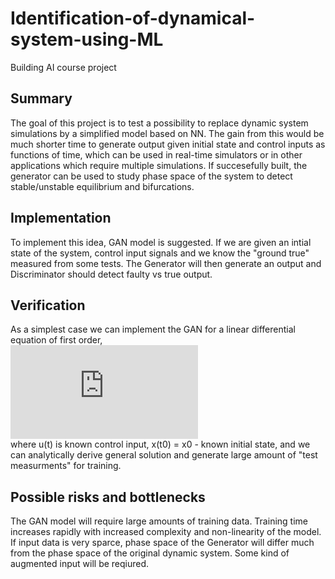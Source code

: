# Identification-of-dynamical-system-using-ML

Building AI course project

## Summary

The goal of this project is to test a possibility to replace dynamic system simulations by a simplified model based on NN. The gain from this would be much shorter time to generate output given initial state and control inputs as functions of time, which can be used in real-time simulators or in other applications which require multiple simulations. If succesefully built, the generator can be used to study phase space of the system to detect stable/unstable equilibrium and bifurcations. 

## Implementation

To implement this idea, GAN model is suggested. If we are given an intial state of the system, control input signals and we know the "ground true" measured from some tests. The Generator will then generate an output and Discriminator should detect faulty vs true output.

## Verification

As a simplest case we can implement the GAN for a linear differential equation of first order,  
![alt text](https://latex.codecogs.com/gif.latex?%5Cdot%7Bx%7D%20&plus;%20Au%28t%29x%28t%29%20%3D%20f%28t%29)  
where u(t) is known control input, x(t0) = x0 - known initial state, and we can analytically derive general solution and generate large amount of "test measurments" for training.

## Possible risks and bottlenecks

The GAN model will require large amounts of training data. Training time increases rapidly with increased complexity and non-linearity of the model. If input data is very sparce, phase space of the Generator will differ much from the phase space of the original dynamic system. Some kind of augmented input will be reqiured.

